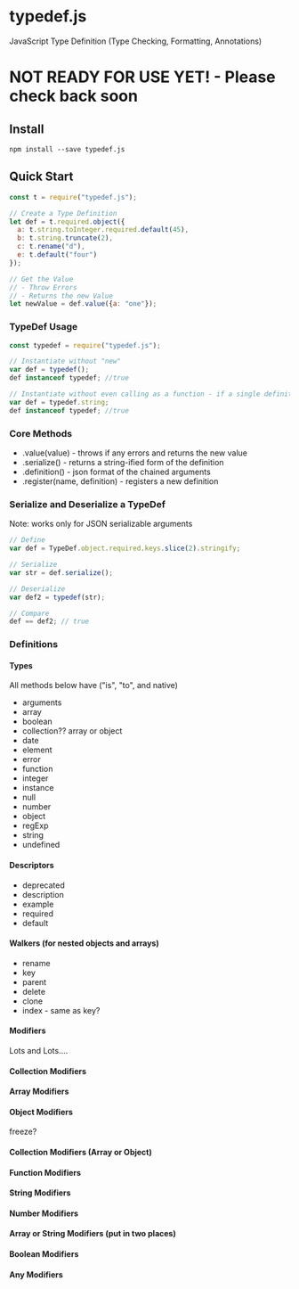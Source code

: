# typedef.js
JavaScript Type Definition (Type Checking, Formatting, Annotations)

# NOT READY FOR USE YET! - Please check back soon


## Install
```
npm install --save typedef.js
```

## Quick Start
``` javascript
const t = require("typedef.js");

// Create a Type Definition
let def = t.required.object({
  a: t.string.toInteger.required.default(45),
  b: t.string.truncate(2),
  c: t.rename("d"),
  e: t.default("four")
});

// Get the Value
// - Throw Errors
// - Returns the new Value
let newValue = def.value({a: "one"});
```


### TypeDef Usage
``` javascript
const typedef = require("typedef.js");

// Instantiate without "new"
var def = typedef();
def instanceof typedef; //true

// Instantiate without even calling as a function - if a single definition is used
var def = typedef.string;
def instanceof typedef; //true
```

### Core Methods
* .value(value) - throws if any errors and returns the new value
* .serialize() - returns a string-ified form of the definition
* .definition() - json format of the chained arguments
* .register(name, definition) - registers a new definition

### Serialize and Deserialize a TypeDef
Note: works only for JSON serializable arguments

``` javascript
// Define
var def = TypeDef.object.required.keys.slice(2).stringify;

// Serialize
var str = def.serialize();

// Deserialize
var def2 = typedef(str);

// Compare
def == def2; // true
```

### Definitions

#### Types
All methods below have ("is", "to", and native)
* arguments
* array
* boolean
* collection??  array or object
* date
* element
* error
* function
* integer
* instance
* null
* number
* object
* regExp
* string
* undefined

#### Descriptors
* deprecated
* description
* example
* required
* default

#### Walkers (for nested objects and arrays)
* rename
* key
* parent
* delete
* clone
* index - same as key?

#### Modifiers
Lots and Lots....

#### Collection Modifiers

#### Array Modifiers

#### Object Modifiers
freeze?

#### Collection Modifiers (Array or Object)

#### Function Modifiers

#### String Modifiers

#### Number Modifiers

#### Array or String Modifiers (put in two places)

#### Boolean Modifiers

#### Any Modifiers
